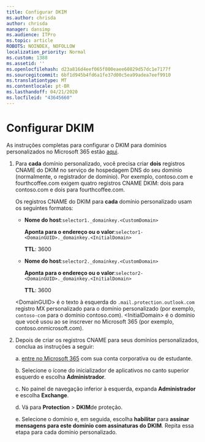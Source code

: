```yaml
---
title: Configurar DKIM
ms.author: chrisda
author: chrisda
manager: dansimp
ms.audience: ITPro
ms.topic: article
ROBOTS: NOINDEX, NOFOLLOW
localization_priority: Normal
ms.custom: 1388
ms.assetid: ''
ms.openlocfilehash: d23a816d4eef065f800eaee60829d57dc1e7177f
ms.sourcegitcommit: 6bf1d945b4fd6a1fe37d00c5ea99adea7eef9910
ms.translationtype: MT
ms.contentlocale: pt-BR
ms.lasthandoff: 04/21/2020
ms.locfileid: "43645660"
---
```

# <a name="setup-dkim"></a>Configurar DKIM

As instruções completas para configurar o DKIM para domínios personalizados no Microsoft 365 estão [aqui](https://docs.microsoft.com/office365/SecurityCompliance/use-dkim-to-validate-outbound-email#what-you-need-to-do-to-manually-set-up-dkim-in-office-365).

1. Para **cada** domínio personalizado, você precisa criar **dois** registros CNAME do DKIM no serviço de hospedagem DNS do seu domínio (normalmente, o registrador de domínio). Por exemplo, contoso.com e fourthcoffee.com exigem quatro registros CNAME DKIM: dois para contoso.com e dois para fourthcoffee.com.

   Os registros CNAME do DKIM para **cada** domínio personalizado usam os seguintes formatos:

   - **Nome do host**:`selector1._domainkey.<CustomDomain>`

     **Aponta para o endereço ou o valor**:`selector1-<DomainGUID>._domainkey.<InitialDomain>`

     **TTL**: 3600

   - **Nome do host**:`selector2._domainkey.<CustomDomain>`

     **Aponta para o endereço ou o valor**:`selector2-<DomainGUID>._domainkey.<InitialDomain>`

     **TTL**: 3600

   \<DomainGUID\> é o texto à esquerda do `.mail.protection.outlook.com` registro MX personalizado para o domínio personalizado (por exemplo, `contoso-com` para o domínio contoso.com). \<InitialDomain\> é o domínio que você usou ao se inscrever no Microsoft 365 (por exemplo, contoso.onmicrosoft.com).

2. Depois de criar os registros CNAME para seus domínios personalizados, conclua as instruções a seguir:

   a. [entre no Microsoft 365](https://support.office.microsoft.com/article/e9eb7d51-5430-4929-91ab-6157c5a050b4) com sua conta corporativa ou de estudante.

   b. Selecione o ícone do inicializador de aplicativos no canto superior esquerdo e escolha **Administrador**.

   c. No painel de navegação inferior à esquerda, expanda **Administrador** e escolha **Exchange**.

   d. Vá para **Protection** > **DKIM**de proteção.

   e. Selecione o domínio e, em seguida, escolha **habilitar** para **assinar mensagens para este domínio com assinaturas do DKIM**. Repita essa etapa para cada domínio personalizado.
